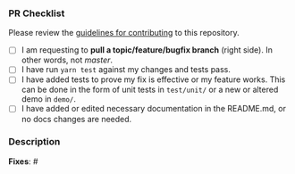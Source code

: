 ### PR Checklist

Please review the [guidelines for contributing](CONTRIBUTING.md) to this repository.

- [ ] I am requesting to **pull a topic/feature/bugfix branch** (right side). In other words, not *master*.
- [ ] I have run `yarn test` against my changes and tests pass.
- [ ] I have added tests to prove my fix is effective or my feature works. This can be done in the form of unit tests in `test/unit/` or a new or altered demo in `demo/`.
- [ ] I have added or edited necessary documentation in the README.md, or no docs changes are needed.

### Description

<!--Please describe your pull request. Thank you!-->

**Fixes**: #

<!--List the issue this PR is fixing. If one does not exist, please [create one](https://github.com/timmywil/panzoom/issues).-->
